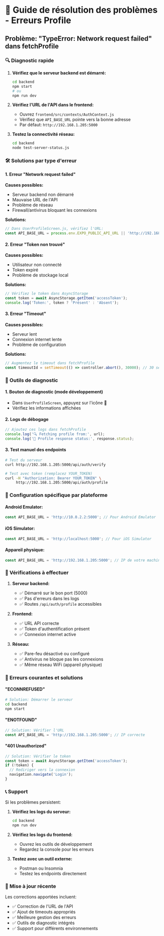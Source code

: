 # 🔧 Guide de résolution des problèmes - Erreurs Profile

## Problème: "TypeError: Network request failed" dans fetchProfile

### 🔍 Diagnostic rapide

1. **Vérifiez que le serveur backend est démarré:**
   ```bash
   cd backend
   npm start
   # ou
   npm run dev
   ```

2. **Vérifiez l'URL de l'API dans le frontend:**
   - Ouvrez `frontend/src/contexts/AuthContext.js`
   - Vérifiez que `API_BASE_URL` pointe vers la bonne adresse
   - Par défaut: `http://192.168.1.205:5000`

3. **Testez la connectivité réseau:**
   ```bash
   cd backend
   node test-server-status.js
   ```

### 🛠️ Solutions par type d'erreur

#### 1. **Erreur "Network request failed"**

**Causes possibles:**
- Serveur backend non démarré
- Mauvaise URL de l'API
- Problème de réseau
- Firewall/antivirus bloquant les connexions

**Solutions:**
```javascript
// Dans UserProfileScreen.js, vérifiez l'URL:
const API_BASE_URL = process.env.EXPO_PUBLIC_API_URL || 'http://192.168.1.205:5000';
```

#### 2. **Erreur "Token non trouvé"**

**Causes possibles:**
- Utilisateur non connecté
- Token expiré
- Problème de stockage local

**Solutions:**
```javascript
// Vérifiez le token dans AsyncStorage
const token = await AsyncStorage.getItem('accessToken');
console.log('Token:', token ? 'Présent' : 'Absent');
```

#### 3. **Erreur "Timeout"**

**Causes possibles:**
- Serveur lent
- Connexion internet lente
- Problème de configuration

**Solutions:**
```javascript
// Augmentez le timeout dans fetchProfile
const timeoutId = setTimeout(() => controller.abort(), 30000); // 30 secondes
```

### 🔧 Outils de diagnostic

#### 1. **Bouton de diagnostic (mode développement)**
- Dans `UserProfileScreen`, appuyez sur l'icône 🐛
- Vérifiez les informations affichées

#### 2. **Logs de débogage**
```javascript
// Ajoutez ces logs dans fetchProfile
console.log('🔍 Fetching profile from:', url);
console.log('📡 Profile response status:', response.status);
```

#### 3. **Test manuel des endpoints**
```bash
# Test du serveur
curl http://192.168.1.205:5000/api/auth/verify

# Test avec token (remplacez YOUR_TOKEN)
curl -H "Authorization: Bearer YOUR_TOKEN" \
     http://192.168.1.205:5000/api/auth/profile
```

### 📱 Configuration spécifique par plateforme

#### **Android Emulator:**
```javascript
const API_BASE_URL = 'http://10.0.2.2:5000'; // Pour Android Emulator
```

#### **iOS Simulator:**
```javascript
const API_BASE_URL = 'http://localhost:5000'; // Pour iOS Simulator
```

#### **Appareil physique:**
```javascript
const API_BASE_URL = 'http://192.168.1.205:5000'; // IP de votre machine
```

### 🔄 Vérifications à effectuer

1. **Serveur backend:**
   - ✅ Démarré sur le bon port (5000)
   - ✅ Pas d'erreurs dans les logs
   - ✅ Routes `/api/auth/profile` accessibles

2. **Frontend:**
   - ✅ URL API correcte
   - ✅ Token d'authentification présent
   - ✅ Connexion internet active

3. **Réseau:**
   - ✅ Pare-feu désactivé ou configuré
   - ✅ Antivirus ne bloque pas les connexions
   - ✅ Même réseau WiFi (appareil physique)

### 🚨 Erreurs courantes et solutions

#### **"ECONNREFUSED"**
```bash
# Solution: Démarrer le serveur
cd backend
npm start
```

#### **"ENOTFOUND"**
```javascript
// Solution: Vérifier l'URL
const API_BASE_URL = 'http://192.168.1.205:5000'; // IP correcte
```

#### **"401 Unauthorized"**
```javascript
// Solution: Vérifier le token
const token = await AsyncStorage.getItem('accessToken');
if (!token) {
  // Rediriger vers la connexion
  navigation.navigate('Login');
}
```

### 📞 Support

Si les problèmes persistent:

1. **Vérifiez les logs du serveur:**
   ```bash
   cd backend
   npm run dev
   ```

2. **Vérifiez les logs du frontend:**
   - Ouvrez les outils de développement
   - Regardez la console pour les erreurs

3. **Testez avec un outil externe:**
   - Postman ou Insomnia
   - Testez les endpoints directement

### 🔄 Mise à jour récente

Les corrections apportées incluent:
- ✅ Correction de l'URL de l'API
- ✅ Ajout de timeouts appropriés
- ✅ Meilleure gestion des erreurs
- ✅ Outils de diagnostic intégrés
- ✅ Support pour différents environnements 